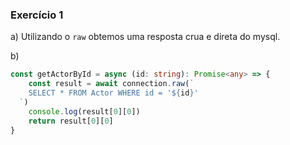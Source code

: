 ### Exercício 1
a) Utilizando o ```raw``` obtemos uma resposta crua e direta do mysql.

b)
```TypeScript
const getActorById = async (id: string): Promise<any> => {
    const result = await connection.raw(`
    SELECT * FROM Actor WHERE id = '${id}'
  `)
    console.log(result[0][0])
    return result[0][0]
}
```